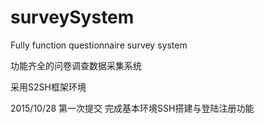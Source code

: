 # surveySystem
Fully function questionnaire survey system

功能齐全的问卷调查数据采集系统

采用S2SH框架环境

2015/10/28 第一次提交 完成基本环境SSH搭建与登陆注册功能
